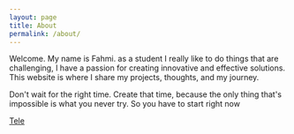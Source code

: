 ```yaml
---
layout: page
title: About
permalink: /about/
---
```

Welcome. My name is Fahmi. as a student I really like to do things that are challenging, I have a passion for creating innovative and effective solutions. This website is where I share my projects, thoughts, and my journey.

Don't wait for the right time. Create that time, because the only thing that's impossible is what you never try. So you have to start right now

[Tele](t.me/fahmishdq)
